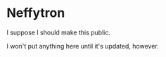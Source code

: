 # Neffytron

I suppose I should make this public.

I won't put anything here until it's updated, however.